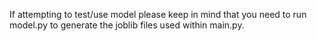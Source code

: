 If attempting to test/use model please keep in mind that you need to run model.py to generate the joblib files used within main.py.
